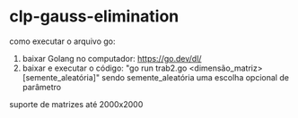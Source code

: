 # clp-gauss-elimination 
como executar o arquivo go: 
1) baixar Golang no computador: https://go.dev/dl/
2) baixar e executar o código: "go run trab2.go <dimensão_matriz> [semente_aleatória]" sendo semente_aleatória uma escolha opcional de parâmetro

suporte de matrizes até 2000x2000
